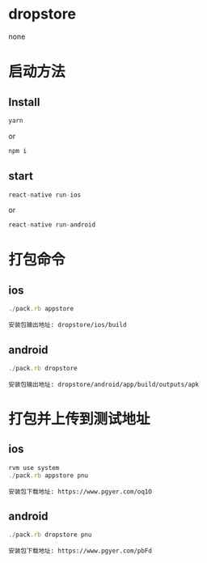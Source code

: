 # dropstore
none
# 启动方法

## Install

```js
yarn 
```
or
```js
npm i 
```

## start

```js
react-native run-ios
```
or
```js
react-native run-android 
```
# 打包命令

## ios

```js
./pack.rb appstore 
```
`安装包输出地址: dropstore/ios/build`

## android

```js
./pack.rb dropstore
```
`安装包输出地址: dropstore/android/app/build/outputs/apk`

# 打包并上传到测试地址

## ios

```js
rvm use system
./pack.rb appstore pnu 
```
`安装包下载地址: https://www.pgyer.com/oq1O`

## android

```js
./pack.rb dropstore pnu
```
`安装包下载地址: https://www.pgyer.com/pbFd`

